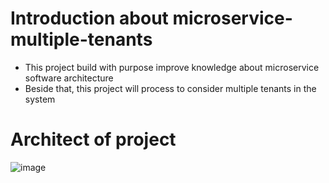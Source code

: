 # Introduction about microservice-multiple-tenants
- This project build with purpose improve knowledge about microservice software architecture
- Beside that, this project will process to consider multiple tenants in the system

# Architect of project
![image](https://user-images.githubusercontent.com/47895417/121816491-302fab80-cca6-11eb-94ee-0245c9860aaa.png)
